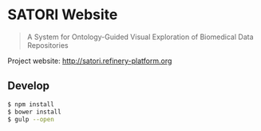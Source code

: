 # SATORI Website

> A System for Ontology-Guided Visual Exploration of Biomedical Data Repositories

Project website: http://satori.refinery-platform.org

## Develop

```bash
$ npm install
$ bower install
$ gulp --open
```
